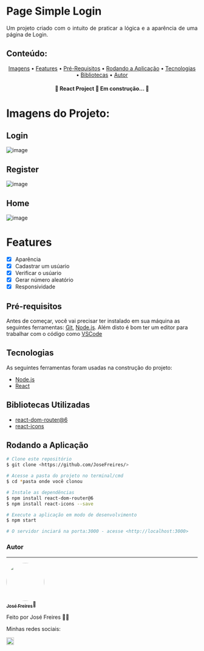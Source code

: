 # Page Simple Login

<p align="justify"> 
Um projeto criado com o intuito de praticar a lógica e a aparência de uma página de Login.
</p>

## Conteúdo:

<p align="center">
 <a href="#imagens-do-projeto">Imagens</a> •
 <a href="#features">Features</a> •
 <a href="#pré-requisitos">Pré-Requisitos</a> •
 <a href="#rodando-a-aplicação">Rodando a Aplicação</a> •
 <a href="#tecnologias">Tecnologias</a> • 
 <a href="#libraries">Bibliotecas</a> • 
 <a href="#autor">Autor</a>
</p>

<h4 align="center"> 
	🚧  React Project 🚀 Em construção...  🚧
</h4>

# Imagens do Projeto:
## Login

![image](https://github.com/JoseFreires/simple-login/assets/88195769/e3340412-e480-4b1c-8d32-3889610f1fd1)

## Register

![image](https://github.com/JoseFreires/simple-login/assets/88195769/418b4728-70df-4f48-82fd-de43c12770d2)

## Home

![image](https://github.com/JoseFreires/simple-login/assets/88195769/b3bdad39-0190-4317-b4ca-c7716d5eab36)


# Features

- [x] Aparência
- [x] Cadastrar um usúario
- [x] Verificar o usúario
- [x] Gerar número aleatório
- [x] Responsividade

## Pré-requisitos

Antes de começar, você vai precisar ter instalado em sua máquina as seguintes ferramentas:
[Git](https://git-scm.com), [Node.js](https://nodejs.org/en/). 
Além disto é bom ter um editor para trabalhar com o código como [VSCode](https://code.visualstudio.com/)

## Tecnologias

As seguintes ferramentas foram usadas na construção do projeto:

- [Node.js](https://nodejs.org/en/)
- [React](https://pt-br.reactjs.org/)

## Bibliotecas Utilizadas
- [react-dom-router@6](https://reactrouter.com/docs/en/v6/getting-started/overview)
- [react-icons](https://react-icons.github.io/react-icons)

## Rodando a Aplicação

```bash
# Clone este repositório
$ git clone <https://github.com/JoseFreires/>

# Acesse a pasta do projeto no terminal/cmd
$ cd *pasta onde você clonou

# Instale as dependências
$ npm install react-dom-router@6
$ npm install react-icons --save

# Execute a aplicação em modo de desenvolvimento
$ npm start

# O servidor inciará na porta:3000 - acesse <http://localhost:3000>
```

### Autor
---

<a href="https://github.com/JoseFreires">
 <img style="border-radius: 50%;" src="https://avatars.githubusercontent.com/u/88195769?v=4" width="100px;" alt=""/>
 <br />
 <sub><b>José Freires</b></sub></a>🦊
</a>


Feito por José Freires 🦊🦊 

Minhas redes sociais:

<a href="www.linkedin.com/in/josefreires" type="/blank">
	<img style="width: 20px;
	cursor: pointer;" src="https://user-images.githubusercontent.com/88195769/199581576-ed1a2c13-a180-4d85-a87e-8b4035fe874b.png" />
</a>
